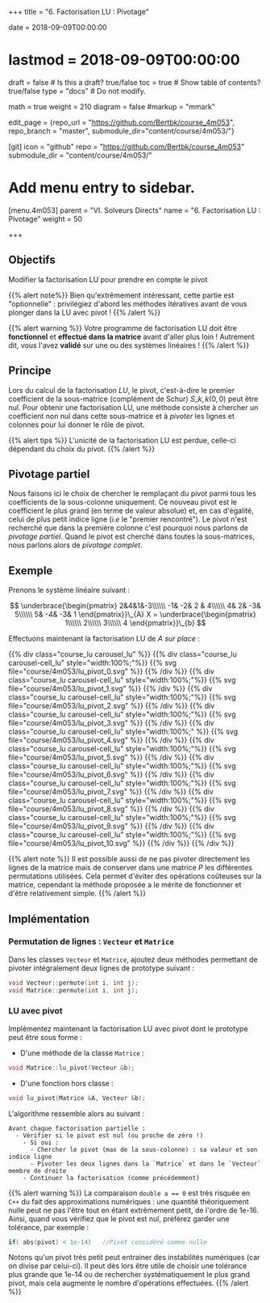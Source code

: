 +++
title = "6. Factorisation LU : Pivotage"

date = 2018-09-09T00:00:00
# lastmod = 2018-09-09T00:00:00

draft = false  # Is this a draft? true/false
toc = true  # Show table of contents? true/false
type = "docs"  # Do not modify.

math = true
weight = 210
diagram = false
#markup = "mmark"

edit_page = {repo_url = "https://github.com/Bertbk/course_4m053", repo_branch = "master", submodule_dir="content/course/4m053/"}

[git]
  icon = "github"
  repo = "https://github.com/Bertbk/course_4m053"
  submodule_dir = "content/course/4m053/"

# Add menu entry to sidebar.
[menu.4m053]
  parent = "VI. Solveurs Directs"
  name = "6. Factorisation LU : Pivotage"
  weight = 50

+++

## Objectifs

Modifier la factorisation LU pour prendre en compte le pivot

{{% alert note%}}
Bien qu'extrêmement intéressant, cette partie est "optionnelle" : privilégiez d'abord les méthodes itératives avant de vous plonger dans la LU avec pivot !
{{% /alert %}}

{{% alert warning %}}
Votre programme de factorisation LU doit être **fonctionnel** et **effectué dans la matrice** avant d'aller plus loin ! Autrement dit, vous l'avez **validé** sur une ou des systèmes linéaires !
{{% /alert %}}

## Principe

Lors du calcul de la factorisation $LU$, le pivot, c'est-à-dire le premier coefficient de la sous-matrice (complément de Schur) $S\_{k,k}(0,0)$ peut être nul. Pour obtenir une factorisation LU, une méthode consiste à chercher un coefficient non nul dans cette sous-matrice et à *pivoter* les lignes et colonnes pour lui donner le rôle de pivot. 

{{% alert tips %}}
L'unicité de la factorisation LU est perdue, celle-ci dépendant du choix du pivot.
{{% /alert %}}

## Pivotage partiel 

Nous faisons ici le choix de chercher le remplaçant du pivot parmi tous les coefficients de la sous-colonne uniquement. Ce nouveau pivot est le coefficient le plus grand (en terme de valeur absolue) et, en cas d'égalité, celui de plus petit indice ligne (*i.e* le "premier rencontré"). Le pivot n'est recherché que dans la première colonne c'est pourquoi nous parlons de *pivotage partiel*. Quand le pivot est cherché dans toutes la sous-matrices, nous parlons alors de *pivotage complet*.


## Exemple


Prenons le système linéaire suivant :

$$
\underbrace{\begin{pmatrix}
  2&4&1&-3\\\\\\
 -1& -2&  2 & 4\\\\\\
  4&  2& -3&  5\\\\\\
  5& -4& -3& 1
 \end{pmatrix}}\_{A}
 X = 
 \underbrace{\begin{pmatrix}
 1\\\\\\ 2\\\\\\ 3\\\\\\ 4
 \end{pmatrix}}\_{b}
$$

Effectuons maintenant la factorisation LU de $A$  *sur place* :

{{% div class="course_lu carousel_lu" %}}
{{% div class="course_lu carousel-cell_lu" style="width:100%;"%}}
{{% svg file="course/4m053/lu_pivot_0.svg" %}}
{{% /div %}}
{{% div class="course_lu carousel-cell_lu" style="width:100%;"%}}
{{% svg file="course/4m053/lu_pivot_1.svg" %}}
{{% /div %}}
{{% div class="course_lu carousel-cell_lu" style="width:100%;"%}}
{{% svg file="course/4m053/lu_pivot_2.svg" %}}
{{% /div %}}
{{% div class="course_lu carousel-cell_lu" style="width:100%;"%}}
{{% svg file="course/4m053/lu_pivot_3.svg" %}}
{{% /div %}}
{{% div class="course_lu carousel-cell_lu" style="width:100%;" %}}
{{% svg file="course/4m053/lu_pivot_4.svg" %}}
{{% /div %}}
{{% div class="course_lu carousel-cell_lu" style="width:100%;"%}}
{{% svg file="course/4m053/lu_pivot_5.svg" %}}
{{% /div %}}
{{% div class="course_lu carousel-cell_lu" style="width:100%;"%}}
{{% svg file="course/4m053/lu_pivot_6.svg" %}}
{{% /div %}}
{{% div class="course_lu carousel-cell_lu" style="width:100%;"%}}
{{% svg file="course/4m053/lu_pivot_7.svg" %}}
{{% /div %}}
{{% div class="course_lu carousel-cell_lu" style="width:100%;"%}}
{{% svg file="course/4m053/lu_pivot_8.svg" %}}
{{% /div %}}
{{% div class="course_lu carousel-cell_lu" style="width:100%;"%}}
{{% svg file="course/4m053/lu_pivot_9.svg" %}}
{{% /div %}}
{{% div class="course_lu carousel-cell_lu" style="width:100%;"%}}
{{% svg file="course/4m053/lu_pivot_10.svg" %}}
{{% /div %}}
{{% /div %}}


{{% alert note %}}
Il est possible aussi de ne pas pivoter directement les lignes de la matrice mais de conserver dans une matrice $P$ les différentes permutations utilisées. Cela permet d'éviter des opérations coûteuses sur la matrice, cependant la méthode proposée a le mérite de fonctionner et d'être relativement simple. 
{{% /alert %}}

## Implémentation



### Permutation de lignes : `Vecteur` et `Matrice`
Dans les classes `Vecteur` et `Matrice`, ajoutez deux méthodes permettant de pivoter intégralement deux lignes de prototype suivant :

```cpp
void Vecteur::permute(int i, int j);
void Matrice::permute(int i, int j);
```

### LU avec pivot

Implémentez maintenant la factorisation LU avec pivot dont le prototype peut être sous forme :

- D'une méthode de la classe `Matrice` :

```cpp
void Matrice::lu_pivot(Vecteur &b);
```

- D'une fonction hors classe :

```cpp
void lu_pivot(Matrice &A, Vecteur &b);
```
L'algorithme ressemble alors au suivant :

```
Avant chaque factorisation partielle :
  - Vérifier si le pivot est nul (ou proche de zéro !)
    - Si oui :
      - Chercher le pivot (max de la sous-colonne) : sa valeur et son indice ligne
      - Pivoter les deux lignes dans la `Matrice` et dans le `Vecteur` membre de droite
    - Continuer la factorisation (comme précédemment)
```

{{% alert warning %}}
La comparaison `double a == 0` est très risquée en `C++` du fait des approximations numériques : une quantité théoriquement nulle peut ne pas l'être tout en étant extrêmement petit, de l'ordre de 1e-16. Ainsi, quand vous vérifiez que le pivot est nul, préférez garder une tolérance, par exemple :

```cpp
if( abs(pivot) < 1e-14)   //Pivot considéré comme nulle
```

Notons qu'un pivot très petit peut entrainer des instabilités numériques (car on divise par celui-ci). Il peut dès lors être utile de choisir une tolérance plus grande que 1e-14 ou de rechercher systématiquement le plus grand pivot, mais cela augmente le nombre d'opérations effectuées.
{{% /alert %}}


<script type="text/javascript" src="https://npmcdn.com/flickity@2/dist/flickity.pkgd.js"></script>
<script type="text/javascript" src="../lu_pivot_fact.js"></script>
